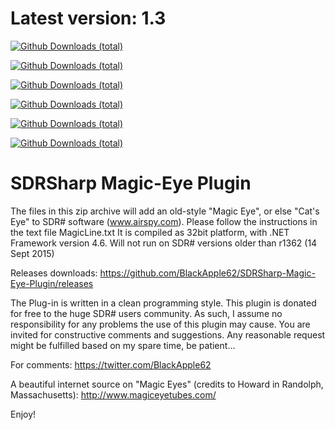 # Latest version: 1.3 
[![Github Downloads (total)](https://img.shields.io/github/downloads/BlackApple62/SDRSharp-Magic-Eye-Plugin/1.4/total.svg)]()

[![Github Downloads (total)](https://img.shields.io/github/downloads/BlackApple62/SDRSharp-Magic-Eye-Plugin/1.3/total.svg)]()

[![Github Downloads (total)](https://img.shields.io/github/downloads/BlackApple62/SDRSharp-Magic-Eye-Plugin/1.2/total.svg)]()

[![Github Downloads (total)](https://img.shields.io/github/downloads/BlackApple62/SDRSharp-Magic-Eye-Plugin/1.1/total.svg)]()

[![Github Downloads (total)](https://img.shields.io/github/downloads/BlackApple62/SDRSharp-Magic-Eye-Plugin/1.0/total.svg)]()

[![Github Downloads (total)](https://img.shields.io/github/downloads/BlackApple62/SDRSharp-Magic-Eye-Plugin/total.svg)]()

  
# SDRSharp Magic-Eye Plugin

The files in this zip archive will add an old-style "Magic Eye", or else "Cat's Eye" to SDR# software (www.airspy.com). Please follow the instructions in the text file MagicLine.txt It is compiled as 32bit platform, with .NET Framework version 4.6. Will not run on SDR# versions older than r1362 (14 Sept 2015)

Releases downloads: https://github.com/BlackApple62/SDRSharp-Magic-Eye-Plugin/releases

The Plug-in is written in a clean programming style. This plugin is donated for free to the huge SDR# users community. As such, I assume no responsibility for any problems the use of this plugin may cause. You are invited for constructive comments and suggestions. Any reasonable request might be fulfilled based on my spare time, be patient...

For comments: https://twitter.com/BlackApple62

A beautiful internet source on "Magic Eyes" (credits to Howard in Randolph, Massachusetts): http://www.magiceyetubes.com/

Enjoy!

